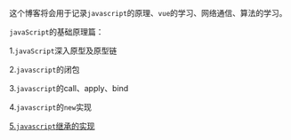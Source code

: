 这个博客将会用于记录`javascript`的原理、`vue`的学习、网络通信、算法的学习。

`javaScript`的基础原理篇：

1.`javaScript`深入原型及原型链

2.`javascript`的闭包

3.`javascript`的call、apply、bind

4.`javascript`的`new`实现

[5.`javascript`继承的实现](https://github.com/Liang34/My_blog/blob/main/javascript%E5%8E%9F%E7%90%86%E7%AF%87/javascript%E7%BB%A7%E6%89%BF%E7%9A%84%E5%AE%9E%E7%8E%B0.md)

